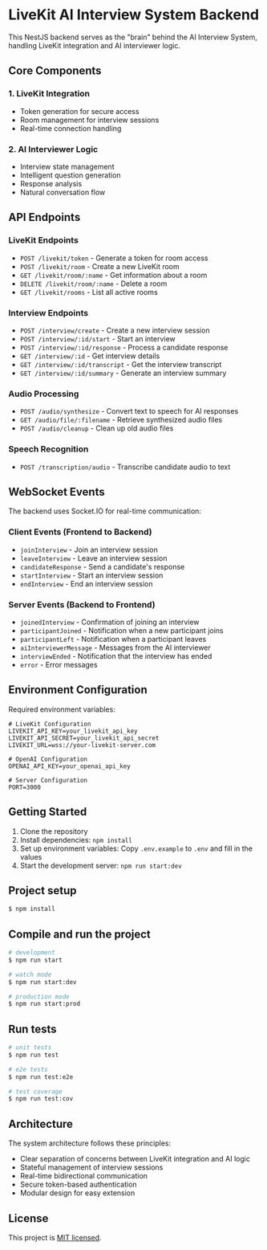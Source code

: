 # LiveKit AI Interview System Backend

This NestJS backend serves as the "brain" behind the AI Interview System, handling LiveKit integration and AI interviewer logic.

## Core Components

### 1. LiveKit Integration

- Token generation for secure access
- Room management for interview sessions
- Real-time connection handling

### 2. AI Interviewer Logic

- Interview state management
- Intelligent question generation
- Response analysis
- Natural conversation flow

## API Endpoints

### LiveKit Endpoints

- `POST /livekit/token` - Generate a token for room access
- `POST /livekit/room` - Create a new LiveKit room
- `GET /livekit/room/:name` - Get information about a room
- `DELETE /livekit/room/:name` - Delete a room
- `GET /livekit/rooms` - List all active rooms

### Interview Endpoints

- `POST /interview/create` - Create a new interview session
- `POST /interview/:id/start` - Start an interview
- `POST /interview/:id/response` - Process a candidate response
- `GET /interview/:id` - Get interview details
- `GET /interview/:id/transcript` - Get the interview transcript
- `GET /interview/:id/summary` - Generate an interview summary

### Audio Processing

- `POST /audio/synthesize` - Convert text to speech for AI responses
- `GET /audio/file/:filename` - Retrieve synthesized audio files
- `POST /audio/cleanup` - Clean up old audio files

### Speech Recognition

- `POST /transcription/audio` - Transcribe candidate audio to text

## WebSocket Events

The backend uses Socket.IO for real-time communication:

### Client Events (Frontend to Backend)

- `joinInterview` - Join an interview session
- `leaveInterview` - Leave an interview session
- `candidateResponse` - Send a candidate's response
- `startInterview` - Start an interview session
- `endInterview` - End an interview session

### Server Events (Backend to Frontend)

- `joinedInterview` - Confirmation of joining an interview
- `participantJoined` - Notification when a new participant joins
- `participantLeft` - Notification when a participant leaves
- `aiInterviewerMessage` - Messages from the AI interviewer
- `interviewEnded` - Notification that the interview has ended
- `error` - Error messages

## Environment Configuration

Required environment variables:

```
# LiveKit Configuration
LIVEKIT_API_KEY=your_livekit_api_key
LIVEKIT_API_SECRET=your_livekit_api_secret
LIVEKIT_URL=wss://your-livekit-server.com

# OpenAI Configuration
OPENAI_API_KEY=your_openai_api_key

# Server Configuration
PORT=3000
```

## Getting Started

1. Clone the repository
2. Install dependencies: `npm install`
3. Set up environment variables: Copy `.env.example` to `.env` and fill in the values
4. Start the development server: `npm run start:dev`

## Project setup

```bash
$ npm install
```

## Compile and run the project

```bash
# development
$ npm run start

# watch mode
$ npm run start:dev

# production mode
$ npm run start:prod
```

## Run tests

```bash
# unit tests
$ npm run test

# e2e tests
$ npm run test:e2e

# test coverage
$ npm run test:cov
```

## Architecture

The system architecture follows these principles:

- Clear separation of concerns between LiveKit integration and AI logic
- Stateful management of interview sessions
- Real-time bidirectional communication
- Secure token-based authentication
- Modular design for easy extension

## License

This project is [MIT licensed](LICENSE).
